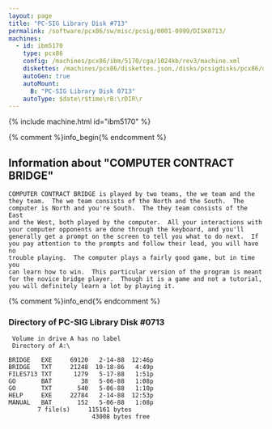```yaml
---
layout: page
title: "PC-SIG Library Disk #713"
permalink: /software/pcx86/sw/misc/pcsig/0001-0999/DISK0713/
machines:
  - id: ibm5170
    type: pcx86
    config: /machines/pcx86/ibm/5170/cga/1024kb/rev3/machine.xml
    diskettes: /machines/pcx86/diskettes.json,/disks/pcsigdisks/pcx86/diskettes.json
    autoGen: true
    autoMount:
      B: "PC-SIG Library Disk 0713"
    autoType: $date\r$time\rB:\rDIR\r
---
```


{% include machine.html id="ibm5170" %}

{% comment %}info_begin{% endcomment %}

## Information about "COMPUTER CONTRACT BRIDGE"

    COMPUTER CONTRACT BRIDGE is played by two teams, the we team and the
    they team.  The we team consists of the North and the South.  The
    computer is North and you're South.  The they team consists of the East
    and the West, both played by the computer.  All your interactions with
    your computer opponents are done through the keyboard, and you'll
    generally get a prompt on the screen to tell you what to do next.  If
    you pay attention to the prompts and follow their lead, you will have no
    trouble playing.  The computer plays a fairly good game, but in time you
    can learn how to win.  This particular version of the program is meant
    for the novice bridge player.  Though it is a game and not a tutorial,
    you will definitely learn a lot by playing it.
{% comment %}info_end{% endcomment %}


### Directory of PC-SIG Library Disk #0713

     Volume in drive A has no label
     Directory of A:\

    BRIDGE   EXE     69120   2-14-88  12:46p
    BRIDGE   TXT     21248  10-18-86   4:49p
    FILES713 TXT      1279   5-17-88   1:51p
    GO       BAT        38   5-06-88   1:08p
    GO       TXT       540   5-06-88   1:10p
    HELP     EXE     22784   2-14-88  12:53p
    MANUAL   BAT       152   5-06-88   1:08p
            7 file(s)     115161 bytes
                           43008 bytes free
